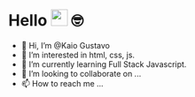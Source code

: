 # Hello <img src="https://media.giphy.com/media/hvRJCLFzcasrR4ia7z/giphy.gif" width="30"> 🤓

- 👋 Hi, I’m @Kaio Gustavo
- 👀 I’m interested in html, css, js.
- 🌱 I’m currently learning Full Stack Javascript.
- 💞️ I’m looking to collaborate on ...
- 📫 How to reach me ...

<!---
KaioxDev/KaioxDev is a ✨ special ✨ repository because its `README.md` (this file) appears on your GitHub profile.
You can click the Preview link to take a look at your changes.
--->
